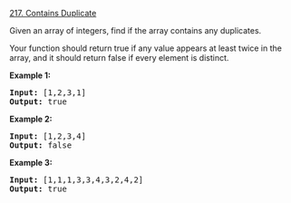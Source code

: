 [217. Contains Duplicate](https://leetcode-cn.com/problems/contains-duplicate/)

<p>Given an array of integers, find if the array contains any duplicates.</p>

<p>Your function should return true if any value appears at least twice in the array, and it should return false if every element is distinct.</p>

<p><strong>Example 1:</strong></p>

<pre><strong>Input:</strong> [1,2,3,1]
<strong>Output:</strong> true</pre>

<p><strong>Example 2:</strong></p>

<pre><strong>Input: </strong>[1,2,3,4]
<strong>Output:</strong> false</pre>

<p><strong>Example 3:</strong></p>

<pre><strong>Input: </strong>[1,1,1,3,3,4,3,2,4,2]
<strong>Output:</strong> true</pre>
